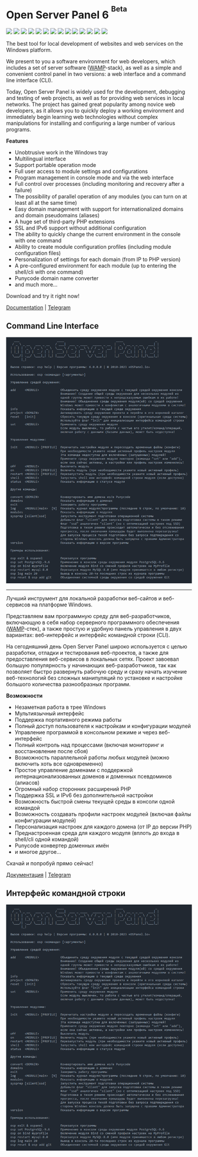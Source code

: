 Open Server Panel 6 <sup><sup>Beta</sup></sup>
=======================================
![](https://img.shields.io/badge/Apache-2.4-7aba03) ![](https://img.shields.io/badge/Apache_modules-+14-ef509f) ![](https://img.shields.io/badge/Bind-9.16-red) ![](https://img.shields.io/badge/Git-2.40-7aba03) ![](https://img.shields.io/badge/MariaDB-10.1--10.11-blue) ![](https://img.shields.io/badge/Memcached-1.4--1.6-blue) ![](https://img.shields.io/badge/MongoDB-3.0--6.0-blue) ![](https://img.shields.io/badge/MySQL-5.5--8.0-blue) ![](https://img.shields.io/badge/Perl-5.32-7aba03) ![](https://img.shields.io/badge/PHP-7.1--8.2-7aba03) ![](https://img.shields.io/badge/PHP_extensions-+104-ef509f) ![](https://img.shields.io/badge/PostgreSQL-9.5--15.0-blue) ![](https://img.shields.io/badge/Redis-3.0--7.0-blue) ![](https://img.shields.io/badge/Unbound-1.17-7aba03)

The best tool for local development of websites and web services on the Windows platform.

We present to you a software environment for web developers, which includes a set of server software ([WAMP](https://ru.wikipedia.org/wiki/WAMP )-stack), as well as a simple and convenient control panel in two versions: a web interface and a command line interface (CLI).

Today, Open Server Panel is widely used for the development, debugging and testing of web projects, as well as for providing web services in local networks. The project has gained great popularity among novice web developers, as it allows you to quickly deploy a working environment and immediately begin learning web technologies without complex manipulations for installing and configuring a large number of various programs.

**Features**

- Unobtrusive work in the Windows tray
- Multilingual interface
- Support portable operation mode
- Full user access to module settings and configurations
- Program management in console mode and via the web interface
- Full control over processes (including monitoring and recovery after a failure)
- The possibility of parallel operation of any modules (you can turn on at least all at the same time)
- Easy domain management with support for internationalized domains and domain pseudomains (aliases)
- A huge set of third-party PHP extensions
- SSL and IPv6 support without additional configuration
- The ability to quickly change the current environment in the console with one command
- Ability to create module configuration profiles (including module configuration files)
- Personalization of settings for each domain (from IP to PHP version)
- A pre-configured environment for each module (up to entering the shell/cli with one command)
- Punycode domain name converter
- and much more...

Download and try it right now!

[Documentation](https://github.com/OSPanel/OpenServerPanel/wiki/Home) | [Telegram](https://t.me/ospanel_chat)

Command Line Interface
----------
![Open Server Panel Console](./resources/screenshots/cli.png)

***

Лучший инструмент для локальной разработки веб-сайтов и веб-сервисов на платформе Windows.

Представляем вам программную среду для веб-разработчиков, включающую в себя набор серверного программного обеспечения ([WAMP](https://ru.wikipedia.org/wiki/WAMP)-cтек), а также простую и удобную панель управления в двух вариантах: веб-интерфейс и интерфейс командной строки (CLI).

На сегодняшний день Open Server Panel широко используется с целью разработки, отладки и тестирования веб-проектов, а также для предоставления веб-сервисов в локальных сетях. Проект завоевал большую популярность у начинающих веб-разработчиков, так как позволяет быстро развернуть рабочую среду и сразу начать изучение веб-технологий без сложных манипуляций по установке и настройке большого количества разнообразных программ.

**Возможности**

- Незаметная работа в трее Windows
- Мультиязычный интерфейс
- Поддержка портативного режима работы
- Полный доступ пользователя к настройкам и конфигурации модулей
- Управление программой в консольном режиме и через веб-интерфейс
- Полный контроль над процессами (включая мониторинг и восстановление после сбоя)
- Возможность параллельной работы любых модулей (можно включить хоть все одновременно)
- Простое управление доменами с поддержкой интернационализованных доменов и доменных псевдоминов (алиасов)
- Огромный набор сторонних расширений PHP
- Поддержка SSL и IPv6 без дополнительной настройки
- Возможность быстрой смены текущей среды в консоли одной командой
- Возможность создавать профили настроек модулей (включая файлы конфигурации модулей)
- Персонализация настроек для каждого домена (от IP до версии PHP)
- Преднастроенная среда для каждого модуля (вплоть до входа в shell/cli одной командой)
- Punycode конвертер доменных имён
- и многое другое...

Скачай и попробуй прямо сейчас!

[Документация](https://github.com/OSPanel/OpenServerPanel/wiki/Документация) | [Telegram](https://t.me/ospanel_chat)

Интерфейс командной строки
----------
![Open Server Panel Console](./resources/screenshots/cli.png)

